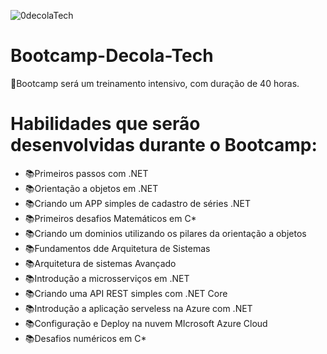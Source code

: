 ![0decolaTech](https://user-images.githubusercontent.com/69211964/132990649-e3602f04-3134-4631-b799-0d87d60b459e.png)
# Bootcamp-Decola-Tech

 📌Bootcamp será um treinamento intensivo, com duração de 40 horas.
 # Habilidades que serão desenvolvidas durante o Bootcamp:


* 📚Primeiros passos com .NET
* 📚Orientação a objetos em .NET
* 📚Criando um APP  simples de cadastro de séries .NET
* 📚Primeiros desafios Matemáticos em C*
* 📚Criando um dominios utilizando os pilares da orientação a objetos
* 📚Fundamentos dde Arquitetura de Sistemas
* 📚Arquitetura de sistemas Avançado
* 📚Introdução a microsserviços em  .NET
* 📚Criando uma API REST  simples com .NET Core
* 📚Introdução a aplicação serveless na Azure com .NET
* 📚Configuração e Deploy na nuvem MIcrosoft Azure Cloud
* 📚Desafios numéricos em C*

 
